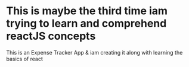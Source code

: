 # This is maybe the third time iam trying to learn and comprehend reactJS concepts
This is an Expense Tracker App & iam creating it along with learning the basics of react
